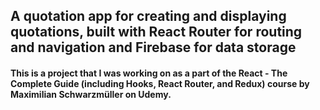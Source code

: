 ## A quotation app for creating and displaying quotations, built with React Router for routing and navigation and Firebase for data storage

#### This is a project that I was working on as a part of the React - The Complete Guide (including Hooks, React Router, and Redux) course by Maximilian Schwarzmüller on Udemy.

